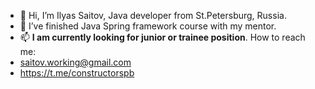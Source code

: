 - 👋 Hi, I’m Ilyas Saitov, Java developer from St.Petersburg, Russia.
- 🌱 I’ve finished Java Spring framework course with my mentor.
- 📫 **I am currently looking for junior or trainee position**. How to reach me:
- saitov.working@gmail.com
- https://t.me/constructorspb
